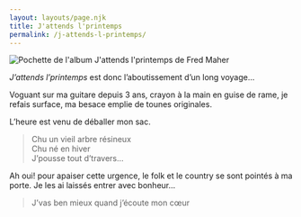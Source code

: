 ```yaml
---
layout: layouts/page.njk
title: J'attends l'printemps
permalink: /j-attends-l-printemps/
---
```

![Pochette de l'album J'attends l'printemps de Fred Maher](https://res.cloudinary.com/wikilouis/image/upload/c_scale,f_auto,w_928/v1581958264/fredmaher.jpg "Photo par Serge Morneau")

*J’attends l’printemps* est donc l’aboutissement d’un long voyage... 

Voguant sur ma guitare depuis 3 ans, crayon à la main en guise de
rame, je refais surface, ma besace emplie de tounes originales.

L’heure est venu de déballer mon sac.
 
> Chu un vieil arbre résineux\
Chu né en hiver\
J’pousse tout d’travers...

Ah oui! pour apaiser cette urgence, le folk et le country se sont
pointés à ma porte. Je les ai laissés entrer avec bonheur…

> J’vas ben mieux quand j’écoute mon cœur